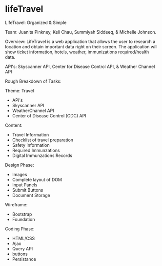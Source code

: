 # lifeTravel

LifeTravel: Organized & Simple

Team: Juanita Pinkney, Keli Chau, Summiyah Siddeeq, & Michelle Johnson.

Overview: LifeTravel is a web application that allows the user to research a location and obtain important data right on their screen. The application will show ticket information, hotels, weather, immunizations required/health data. 

API's: Skyscanner API, Center for Disease Control API, & Weather Channel API

Rough Breakdown of Tasks: 

Theme: Travel
* API's
* Skyscanner API
* WeatherChannel API
* Center of Disease Control (CDC) API

Content:
* Travel Information
* Checklist of travel preparation
* Safety Information
* Required Immunzations 
* Digital Immunzations Records

Design Phase:
* Images
* Complete layout of DOM
* Input Panels
* Submit Buttons
* Document Storage

Wireframe:
* Bootstrap
* Foundation

Coding Phase:
* HTML/CSS
* Ajax
* Query API
* buttons
* Persistance
	







